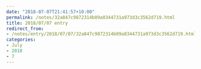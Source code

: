```yaml
---
date: "2018-07-07T21:41:57+10:00"
permalink: /notes/32a847c9872314b09a0344731a973d3c3562d719.html
title: 2018/07/07 entry
redirect_from:
- /notes/entry/2018/07/07/32a847c9872314b09a0344731a973d3c3562d719.html
categories:
- July
- 2018
- 7
---
```

